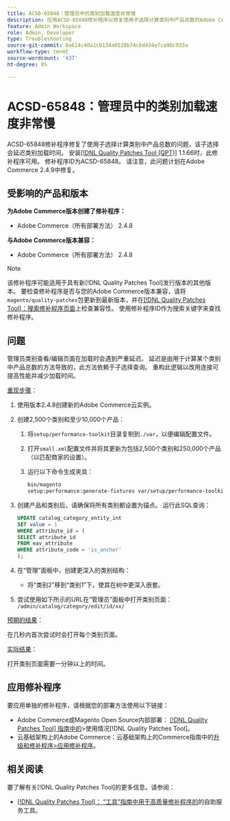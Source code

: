 ```yaml
---
title: ACSD-65848：管理员中的类别加载速度非常慢
description: 应用ACSD-65848修补程序以修复使用子选择计算类别中产品总数的Adobe Commerce问题，该问题会延迟类别加载时间。
feature: Admin Workspace
role: Admin, Developer
type: Troubleshooting
source-git-commit: 8a614c40a1c0134a0528b74cbd434e7ca96c933a
workflow-type: tm+mt
source-wordcount: '437'
ht-degree: 0%

---
```



# ACSD-65848：管理员中的类别加载速度非常慢

ACSD-65848修补程序修复了使用子选择计算类别中产品总数的问题，该子选择会延迟类别加载时间。 安装[[!DNL Quality Patches Tool (QPT)]](/help/tools/quality-patches-tool/quality-patches-tool-to-self-serve-quality-patches.md) 1.1.66时，此修补程序可用。 修补程序ID为ACSD-65848。 请注意，此问题计划在Adobe Commerce 2.4.9中修复。

## 受影响的产品和版本

**为Adobe Commerce版本创建了修补程序：**

* Adobe Commerce（所有部署方法） 2.4.8

**与Adobe Commerce版本兼容：**

* Adobe Commerce（所有部署方法） 2.4.8

>[!NOTE]
>
>该修补程序可能适用于具有新[!DNL Quality Patches Tool]发行版本的其他版本。 要检查修补程序是否与您的Adobe Commerce版本兼容，请将`magento/quality-patches`包更新到最新版本，并在[[!DNL Quality Patches Tool]：搜索修补程序页面](https://experienceleague.adobe.com/tools/commerce-quality-patches/index.html)上检查兼容性。 使用修补程序ID作为搜索关键字来查找修补程序。

## 问题

管理员类别查看/编辑页面在加载时会遇到严重延迟。 延迟是由用于计算某个类别中产品总数的方法导致的，此方法依赖于子选择查询。 重构此逻辑以改用连接可提高性能并减少加载时间。

<u>重现步骤</u>：

1. 使用版本2.4.8创建新的Adobe Commerce云实例。
1. 创建2,500个类别和至少10,000个产品：
   1. 将`setup/performance-toolkit`目录复制到`./var`，以便编辑配置文件。
   1. 打开`small.xml`配置文件并将其更新为包括2,500个类别和250,000个产品（以匹配商家的设置）。
   1. 运行以下命令生成夹具：

      ```bash
      bin/magento 
      setup:performance:generate-fixtures var/setup/performance-toolkit/profiles/ce/small.xml
      ```

1. 创建产品和类别后，请确保将所有类别都设置为锚点。 运行此SQL查询：

   ```sql
   UPDATE catalog_category_entity_int 
   SET value = 1 
   WHERE attribute_id = (
   SELECT attribute_id 
   FROM eav_attribute 
   WHERE attribute_code = 'is_anchor'
   );
   ```

1. 在“管理”面板中，创建更深入的类别结构：
   * 将“类别2”移到“类别1”下，使其在树中更深入嵌套。
1. 尝试使用如下所示的URL在“管理员”面板中打开类别页面：
   ```/admin/catalog/category/edit/id/xx/```

<u>预期的结果</u>：

在几秒内首次尝试时会打开每个类别页面。

<u>实际结果</u>：

打开类别页面需要一分钟以上的时间。

## 应用修补程序

要应用单独的修补程序，请根据您的部署方法使用以下链接：

* Adobe Commerce或Magento Open Source内部部署： [[!DNL Quality Patches Tool] 指南中的](/help/tools/quality-patches-tool/usage.md)>使用情况[!DNL Quality Patches Tool]。
* 云基础架构上的Adobe Commerce：云基础架构上的Commerce指南中的[升级和修补程序>应用修补程序](https://experienceleague.adobe.com/docs/commerce-cloud-service/user-guide/develop/upgrade/apply-patches.html)。

## 相关阅读

要了解有关[!DNL Quality Patches Tool]的更多信息，请参阅：

* [[!DNL Quality Patches Tool]： “工具”指南中用于高质量修补程序的](/help/tools/quality-patches-tool/quality-patches-tool-to-self-serve-quality-patches.md)的自助服务工具。
